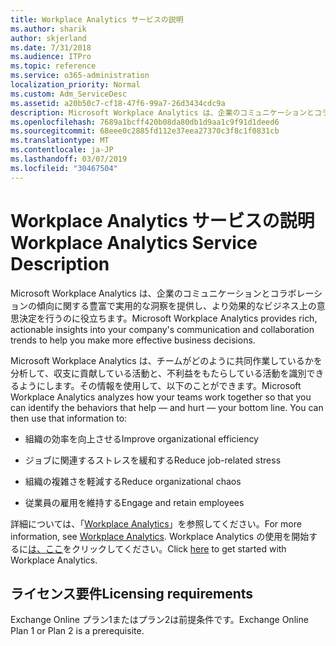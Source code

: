 ```yaml
---
title: Workplace Analytics サービスの説明
ms.author: sharik
author: skjerland
ms.date: 7/31/2018
ms.audience: ITPro
ms.topic: reference
ms.service: o365-administration
localization_priority: Normal
ms.custom: Adm_ServiceDesc
ms.assetid: a20b50c7-cf18-47f6-99a7-26d3434cdc9a
description: Microsoft Workplace Analytics は、企業のコミュニケーションとコラボレーションの傾向に関する豊富で実用的な洞察を提供し、より効果的なビジネス上の意思決定を行うのに役立ちます。
ms.openlocfilehash: 7689a1bcff420b08da80db1d9aa1c9f91d1deed6
ms.sourcegitcommit: 68eee0c2885fd112e37eea27370c3f8c1f0831cb
ms.translationtype: MT
ms.contentlocale: ja-JP
ms.lasthandoff: 03/07/2019
ms.locfileid: "30467504"
---
```

# <a name="workplace-analytics-service-description"></a><span data-ttu-id="2759e-103">Workplace Analytics サービスの説明</span><span class="sxs-lookup"><span data-stu-id="2759e-103">Workplace Analytics Service Description</span></span>

<span data-ttu-id="2759e-104">Microsoft Workplace Analytics は、企業のコミュニケーションとコラボレーションの傾向に関する豊富で実用的な洞察を提供し、より効果的なビジネス上の意思決定を行うのに役立ちます。</span><span class="sxs-lookup"><span data-stu-id="2759e-104">Microsoft Workplace Analytics provides rich, actionable insights into your company's communication and collaboration trends to help you make more effective business decisions.</span></span>
  
<span data-ttu-id="2759e-p101">Microsoft Workplace Analytics は、チームがどのように共同作業しているかを分析して、収支に貢献している活動と、不利益をもたらしている活動を識別できるようにします。その情報を使用して、以下のことができます。</span><span class="sxs-lookup"><span data-stu-id="2759e-p101">Microsoft Workplace Analytics analyzes how your teams work together so that you can identify the behaviors that help — and hurt — your bottom line. You can then use that information to:</span></span> 
  
- <span data-ttu-id="2759e-107">組織の効率を向上させる</span><span class="sxs-lookup"><span data-stu-id="2759e-107">Improve organizational efficiency</span></span>
    
- <span data-ttu-id="2759e-108">ジョブに関連するストレスを緩和する</span><span class="sxs-lookup"><span data-stu-id="2759e-108">Reduce job-related stress</span></span>
    
- <span data-ttu-id="2759e-109">組織の複雑さを軽減する</span><span class="sxs-lookup"><span data-stu-id="2759e-109">Reduce organizational chaos</span></span>
    
- <span data-ttu-id="2759e-110">従業員の雇用を維持する</span><span class="sxs-lookup"><span data-stu-id="2759e-110">Engage and retain employees</span></span>
    
<span data-ttu-id="2759e-111">詳細については、「[Workplace Analytics](https://go.microsoft.com/fwlink/?linkid=852492)」を参照してください。</span><span class="sxs-lookup"><span data-stu-id="2759e-111">For more information, see [Workplace Analytics](https://go.microsoft.com/fwlink/?linkid=852492).</span></span> <span data-ttu-id="2759e-112">Workplace Analytics の使用を開始するに[は、ここ](https://docs.microsoft.com/en-us/workplace-analytics/overview/get-started)をクリックしてください。</span><span class="sxs-lookup"><span data-stu-id="2759e-112">Click [here](https://docs.microsoft.com/en-us/workplace-analytics/overview/get-started) to get started with Workplace Analytics.</span></span> 
  
## <a name="licensing-requirements"></a><span data-ttu-id="2759e-113">ライセンス要件</span><span class="sxs-lookup"><span data-stu-id="2759e-113">Licensing requirements</span></span>

<span data-ttu-id="2759e-114">Exchange Online プラン1またはプラン2は前提条件です。</span><span class="sxs-lookup"><span data-stu-id="2759e-114">Exchange Online Plan 1 or Plan 2 is a prerequisite.</span></span>